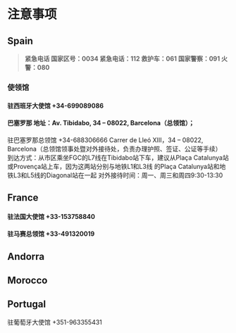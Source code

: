 # 注意事项

## Spain

>  **紧急电话
> 国家区号：0034
紧急电话：112
救护车：061
国家警察：091
火警：080**


### 使领馆

#### 驻西班牙大使馆  +34-699089086

#### 巴塞罗那 地址：Av. Tibidabo, 34 – 08022, Barcelona（总领馆）；
驻巴塞罗那总领馆 +34-688306666
Carrer de Lleó XIII，34 – 08022, Barcelona（总领馆领事处暨对外接待处，负责办理护照、签证、公证等手续）
到达方式：从市区乘坐FGC的L7线在Tibidabo站下车，建议从Plaça Catalunya站或Provença站上车，因为这两站分别与地铁L1和L3线
的Plaça Catalunya站和地铁L3和L5线的Diagonal站在一起
对外接待时间：周一、周三和周四9:30-13:30

## France

#### 驻法国大使馆 +33-153758840
#### 驻马赛总领馆 +33-491320019

## Andorra

## Morocco

## Portugal

驻葡萄牙大使馆  +351-963355431
